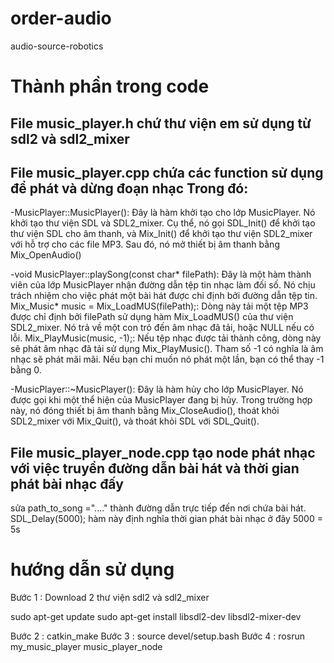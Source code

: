 # order-audio
audio-source-robotics

# Thành phần trong code

## File music_player.h chứ thư viện em sử dụng từ sdl2 và sdl2_mixer

## File music_player.cpp chứa các function sử dụng để phát và dừng đoạn nhạc Trong đó:

-MusicPlayer::MusicPlayer(): Đây là hàm khởi tạo cho lớp MusicPlayer. Nó khởi tạo thư viện SDL và SDL2_mixer.
Cụ thể, nó gọi SDL_Init() để khởi tạo thư viện SDL cho âm thanh, và Mix_Init() để khởi tạo thư viện SDL2_mixer với hỗ trợ cho các file MP3.
Sau đó, nó mở thiết bị âm thanh bằng Mix_OpenAudio()

-void MusicPlayer::playSong(const char* filePath): Đây là một hàm thành viên của lớp MusicPlayer nhận đường dẫn tệp tin nhạc làm đối số. Nó chịu trách nhiệm cho việc phát một bài hát được chỉ định bởi đường dẫn tệp tin.
Mix_Music* music = Mix_LoadMUS(filePath);: Dòng này tải một tệp MP3 được chỉ định bởi filePath sử dụng hàm Mix_LoadMUS() của thư viện SDL2_mixer. Nó trả về một con trỏ đến âm nhạc đã tải, hoặc NULL nếu có lỗi.
Mix_PlayMusic(music, -1);: Nếu tệp nhạc được tải thành công, dòng này sẽ phát âm nhạc đã tải sử dụng Mix_PlayMusic(). Tham số -1 có nghĩa là âm nhạc sẽ phát mãi mãi. Nếu bạn chỉ muốn nó phát một lần, bạn có thể thay -1 bằng 0.

-MusicPlayer::~MusicPlayer(): Đây là hàm hủy cho lớp MusicPlayer. Nó được gọi khi một thể hiện của MusicPlayer đang bị hủy.
Trong trường hợp này, nó đóng thiết bị âm thanh bằng Mix_CloseAudio(), thoát khỏi SDL2_mixer với Mix_Quit(), và thoát khỏi SDL với SDL_Quit().

## File music_player_node.cpp tạo node phát nhạc với việc truyền đường dẫn bài hát và thời gian phát bài nhạc đấy

sửa path_to_song ="...." thành đường dẫn trực tiếp đến nơi chứa bài hát.
SDL_Delay(5000); hàm này định nghĩa thời gian phát bài nhạc ở đây 5000 = 5s

# hướng dẫn sử dụng
Bước 1 : Download 2 thư viện sdl2 và sdl2_mixer

sudo apt-get update
sudo apt-get install libsdl2-dev libsdl2-mixer-dev

Bước 2 : catkin_make
Bước 3 : source devel/setup.bash
Bước 4 : rosrun my_music_player music_player_node 

